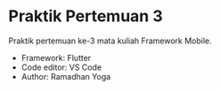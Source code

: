 # Praktik Pertemuan 3

Praktik pertemuan ke-3 mata kuliah Framework Mobile.  
- Framework: Flutter
- Code editor: VS Code
- Author: Ramadhan Yoga
